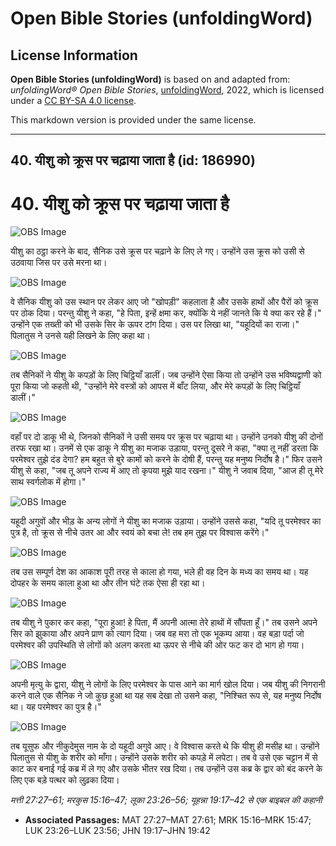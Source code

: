 # Open Bible Stories (unfoldingWord)

## License Information

**Open Bible Stories (unfoldingWord)** is based on and adapted from: _unfoldingWord® Open Bible Stories_, [unfoldingWord](https://unfoldingword.org/utw), 2022, which is licensed under a [CC BY-SA 4.0 license](https://creativecommons.org/licenses/by-sa/4.0/legalcode.en).

This markdown version is provided under the same license.



--------------------------------

## 40. यीशु को क्रूस पर चढ़ाया जाता है (id: 186990)

40\. यीशु को क्रूस पर चढ़ाया जाता है
====================================

![OBS Image](https://cdn.aquifer.bible/aquifer-content/resources/UWOBS/jpg/360px/obs-en-40-01.jpg)

यीशु का ठट्ठा करने के बाद, सैनिक उसे क्रूस पर चढ़ाने के लिए ले गए। उन्होंने उस क्रूस को उसी से उठवाया जिस पर उसे मरना था।

![OBS Image](https://cdn.aquifer.bible/aquifer-content/resources/UWOBS/jpg/360px/obs-en-40-02.jpg)

वे सैनिक यीशु को उस स्थान पर लेकर आए जो "खोपड़ी" कहलाता है और उसके हाथों और पैरों को क्रूस पर ठोक दिया। परन्तु यीशु ने कहा, "हे पिता, इन्हें क्षमा कर, क्योंकि ये नहीं जानते कि ये क्या कर रहे हैं।" उन्होंने एक तख्ती को भी उसके सिर के ऊपर टांग दिया। उस पर लिखा था, "यहूदियों का राजा।" पिलातुस ने उनसे यही लिखने के लिए कहा था।

![OBS Image](https://cdn.aquifer.bible/aquifer-content/resources/UWOBS/jpg/360px/obs-en-40-03.jpg)

तब सैनिकों ने यीशु के कपड़ों के लिए चिट्ठियाँ डालीं। जब उन्होंने ऐसा किया तो उन्होंने उस भविष्यद्वाणी को पूरा किया जो कहती थी, "उन्होंने मेरे वस्त्रों को आपस में बाँट लिया, और मेरे कपड़ों के लिए चिट्ठियाँ डालीं।"

![OBS Image](https://cdn.aquifer.bible/aquifer-content/resources/UWOBS/jpg/360px/obs-en-40-04.jpg)

वहाँ पर दो डाकू भी थे, जिनको सैनिकों ने उसी समय पर क्रूस पर चढ़ाया था। उन्होंने उनको यीशु की दोनों तरफ रखा था। उनमें से एक डाकू ने यीशु का मजाक उड़ाया, परन्तु दूसरे ने कहा, "क्या तू नहीं डरता कि परमेश्वर तुझे दंड देगा? हम बहुत से बुरे कामों को करने के दोषी हैं, परन्तु यह मनुष्य निर्दोष है।" फिर उसने यीशु से कहा, "जब तू अपने राज्य में आए तो कृपया मुझे याद रखना।" यीशु ने जवाब दिया, "आज ही तू मेरे साथ स्वर्गलोक में होगा।"

![OBS Image](https://cdn.aquifer.bible/aquifer-content/resources/UWOBS/jpg/360px/obs-en-40-05.jpg)

यहूदी अगुवों और भीड़ के अन्य लोगों ने यीशु का मजाक उड़ाया। उन्होंने उससे कहा, "यदि तू परमेश्वर का पुत्र है, तो क्रूस से नीचे उतर आ और स्वयं को बचा ले! तब हम तुझ पर विश्वास करेंगे।"

![OBS Image](https://cdn.aquifer.bible/aquifer-content/resources/UWOBS/jpg/360px/obs-en-40-06.jpg)

तब उस सम्पूर्ण देश का आकाश पूरी तरह से काला हो गया, भले ही वह दिन के मध्य का समय था। यह दोपहर के समय काला हुआ था और तीन घंटे तक ऐसा ही रहा था।

![OBS Image](https://cdn.aquifer.bible/aquifer-content/resources/UWOBS/jpg/360px/obs-en-40-07.jpg)

तब यीशु ने पुकार कर कहा, "पूरा हुआ! हे पिता, मैं अपनी आत्मा तेरे हाथों में सौंपता हूँ।" तब उसने अपने सिर को झुकाया और अपने प्राण को त्याग दिया। जब वह मरा तो एक भूकम्प आया। वह बड़ा पर्दा जो परमेश्वर की उपस्थिति से लोगों को अलग करता था ऊपर से नीचे की ओर फट कर दो भाग हो गया।

![OBS Image](https://cdn.aquifer.bible/aquifer-content/resources/UWOBS/jpg/360px/obs-en-40-08.jpg)

अपनी मृत्यु के द्वारा, यीशु ने लोगों के लिए परमेश्वर के पास आने का मार्ग खोल दिया। जब यीशु की निगरानी करने वाले एक सैनिक ने जो कुछ हुआ था यह सब देखा तो उसने कहा, "निश्चित रूप से, यह मनुष्य निर्दोष था। यह परमेश्वर का पुत्र है।"

![OBS Image](https://cdn.aquifer.bible/aquifer-content/resources/UWOBS/jpg/360px/obs-en-40-09.jpg)

तब यूसुफ और नीकुदेमुस नाम के दो यहूदी अगुवे आए। वे विश्वास करते थे कि यीशु ही मसीह था। उन्होंने पिलातुस से यीशु के शरीर को माँगा। उन्होंने उसके शरीर को कपड़े में लपेटा। तब वे उसे एक चट्टान में से काट कर बनाई गई कब्र में ले गए और उसके भीतर रख दिया। तब उन्होंने उस कब्र के द्वार को बंद करने के लिए एक बड़े पत्थर को लुढ़का दिया।

*मत्ती 27:27–61; मरकुस 15:16–47; लूका 23:26–56; यूहन्ना 19:17–42 से एक बाइबल की कहानी*

* **Associated Passages:** MAT 27:27–MAT 27:61; MRK 15:16–MRK 15:47; LUK 23:26–LUK 23:56; JHN 19:17–JHN 19:42

